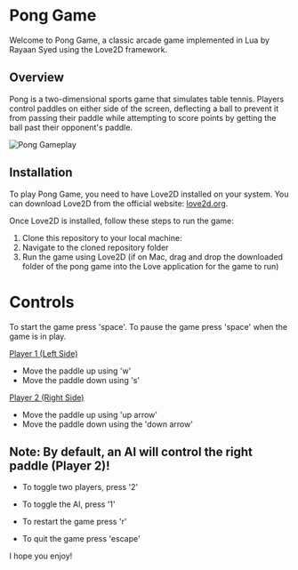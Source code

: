 # Pong Game

Welcome to Pong Game, a classic arcade game implemented in Lua by Rayaan Syed using the Love2D framework.

## Overview
Pong is a two-dimensional sports game that simulates table tennis. Players control paddles on either side of the screen, deflecting a ball to prevent it from passing their paddle while attempting to score points by getting the ball past their opponent's paddle.

![Pong Gameplay](pong-gameplay.gif)

## Installation
To play Pong Game, you need to have Love2D installed on your system. You can download Love2D from the official website: [love2d.org](https://love2d.org/).

Once Love2D is installed, follow these steps to run the game:

1. Clone this repository to your local machine:
2. Navigate to the cloned repository folder
3. Run the game using Love2D (if on Mac, drag and drop the downloaded folder of the pong game into the Love application for the game to run)

# Controls

To start the game press 'space'. To pause the game press 'space' when the game is in play.

<ins>Player 1 (Left Side)</ins>
- Move the paddle up using 'w'
- Move the paddle down using 's'

<ins>Player 2 (Right Side)</ins>
- Move the paddle up using 'up arrow'
- Move the paddle down using the 'down arrow'

## Note: By default, an AI will control the right paddle (Player 2)!
- To toggle two players, press '2'
- To toggle the AI, press '1'

- To restart the game press 'r'
- To quit the game press 'escape'

I hope you enjoy!
